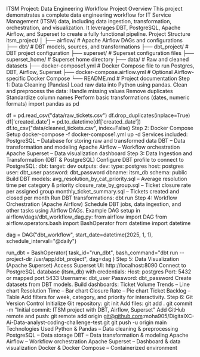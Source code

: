 ITSM Project: Data Engineering Workflow
Project Overview
This project demonstrates a complete data engineering workflow for IT Service Management (ITSM) data, including data ingestion, transformation, orchestration, and visualization. It leverages DBT, PostgreSQL, Apache Airflow, and Superset to create a fully functional pipeline.
Project Structure
itsm_project/
│
├── airflow/                   # Apache Airflow DAGs and configurations
├── dbt/                       # DBT models, sources, and transformations
├── dbt_project/               # DBT project configuration
├── superset/                  # Superset configuration files
├── superset_home/             # Superset home directory
├── data/                      # Raw and cleaned datasets
├── docker-compose1.yml        # Docker Compose file to run Postgres, DBT, Airflow, Superset
├── docker-compose.airflow.yml # Optional Airflow-specific Docker Compose
└── README.md                  # Project documentation
Step 1: Data Cleaning (Pandas)
Load raw data into Python using pandas.
Clean and preprocess the data:
Handle missing values
Remove duplicates
Standardize column names
Perform basic transformations (dates, numeric formats)
import pandas as pd

df = pd.read_csv("data/raw_tickets.csv")
df.drop_duplicates(inplace=True)
df['created_date'] = pd.to_datetime(df['created_date'])
df.to_csv("data/cleaned_tickets.csv", index=False)
Step 2: Docker Compose Setup
docker-compose -f docker-compose1.yml up -d
Services included:
PostgreSQL – Database for storing raw and transformed data
DBT – Data transformation and modeling
Apache Airflow – Workflow orchestration
Apache Superset – Data visualization dashboard
Step 3: Data Ingestion and Transformation (DBT & PostgreSQL)
Configure DBT profile to connect to PostgreSQL:
dbt:
  target: dev
  outputs:
    dev:
      type: postgres
      host: postgres
      user: dbt_user
      password: dbt_password
      dbname: itsm_db
      schema: public
Build DBT models:
avg_resolution_by_cat_priority.sql – Average resolution time per category & priority
closure_rate_by_group.sql – Ticket closure rate per assigned group
monthly_ticket_summary.sql – Tickets created and closed per month
Run DBT transformations:
dbt run
Step 4: Workflow Orchestration (Apache Airflow)
Schedule DBT jobs, data ingestion, and other tasks using Airflow DAGs.
Example DAG setup in airflow/dags/dbt_workflow_dag.py:
from airflow import DAG
from airflow.operators.bash import BashOperator
from datetime import datetime

dag = DAG("dbt_workflow", start_date=datetime(2025, 1, 1), schedule_interval="@daily")

run_dbt = BashOperator(
    task_id="run_dbt",
    bash_command="dbt run --project-dir /usr/app/dbt_project",
    dag=dag
)
Step 5: Data Visualization (Apache Superset)
Access Superset UI: http://localhost:8090
Connect to PostgreSQL database (itsm_db) with credentials:
Host: postgres
Port: 5432 or mapped port 5433
Username: dbt_user
Password: dbt_password
Create datasets from DBT models.
Build dashboards:
Ticket Volume Trends – Line chart
Resolution Time – Bar chart
Closure Rate – Pie chart
Ticket Backlog – Table
Add filters for week, category, and priority for interactivity.
Step 6: Git Version Control
Initialize Git repository:
git init
Add files:
git add .
git commit -m "Initial commit: ITSM project with DBT, Airflow, Superset"
Add GitHub remote and push:
git remote add origin git@github.com:moha905/DigitalXC-Ai-Data-analyst-coding-challenge-test.git
git push -u origin main
Technologies Used
Python & Pandas – Data cleaning & preprocessing
PostgreSQL – Data storage
DBT – Data transformation & modeling
Apache Airflow – Workflow orchestration
Apache Superset – Dashboard & data visualization
Docker & Docker Compose – Containerized environment

